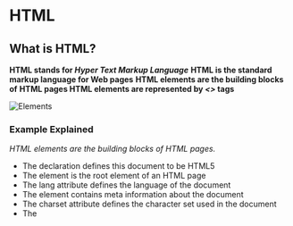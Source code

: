 # HTML 

## What is HTML?

**HTML stands for *Hyper Text Markup Language***
**HTML is the standard markup language for Web pages** 
**HTML elements are the building blocks of**
**HTML pages HTML elements are represented by *<>* tags**

![Elements](https://www.benjaminslap.be/wordpress/wp-content/uploads/2016/12/html-beginners-tutorial-part2_nav-element.png)


### Example Explained
*HTML elements are the building blocks of HTML pages.*

- The <!DOCTYPE html> declaration defines this document to be HTML5
- The <html> element is the root element of an HTML page
- The lang attribute  defines the language of the document
- The <meta> element contains meta information about the document
- The charset attribute defines the character set used in the document
- The <title> element specifies a title for the document
- The <body> element contains the visible page content
- The <h1> element defines a large heading
- The <p> element defines a paragraph



## Why learn HTML?

- *It is a simple markup language. Its implementation is easy.*
- *It is used to create a website.*
- *Helps in developing fundamentals about web programming.*
- *Boost professional career.*

## How to approach building a site


1. **Sitemap**

![sitemap](https://www.connectinternetsolutions.com/wp-content/uploads/2016/03/html-sitemap.png)

2. **Wireframe**
![wireframe](https://media.cheggcdn.com/media/dd4/dd4d1368-705d-41c0-b6fd-e31d19c212c7/phpnyw0z4.png)

3. **Getting your message across using design**

> - The primary aim of any kind of visual design is to communicate.

> - Organizing and prioritizing information on a page helps users understand its importance and what order to read it in.

4. **Visual hierarchy**

![visual](https://image.slidesharecdn.com/pp3-140418015716-phpapp02/95/pixel-perfect-guide-14-638.jpg?cb=1398162148)



## HTML CSS AND JS 

![WEB PAGE](https://html-css-js.com/images/og.jpg1)

**HTML : _content & structure_**
**CSS :_presentation_**
**JavaScript:_behavior_**


### Advantages of JavaScript

- The merits of using JavaScript are:

    1. **Less server interaction** − You can validate user input before sending the page off to the server. This saves server traffic, which means less load on your server.

    2. **Immediate feedback to the visitors** − They don't have to wait for a page reload to see if they have forgotten to enter something.

    3. **Increased interactivity** − You can create interfaces that react when the user hovers over them with a mouse or activates them via the keyboard.

    4. **Richer interfaces** − You can use JavaScript to include such items as drag-and-drop components and sliders to give a Rich Interface to your site visitors.
